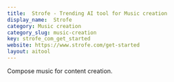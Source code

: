```yaml
---
title:  Strofe - Trending AI tool for Music creation
display_name:  Strofe
category: Music creation
category_slug: music-creation
key: strofe_com_get_started
website: https://www.strofe.com/get-started
layout: aitool
---
```


Compose music for content creation.
